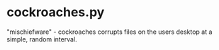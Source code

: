 cockroaches.py
=================
"mischiefware" - cockroaches corrupts files on the users desktop at a simple, random interval.
